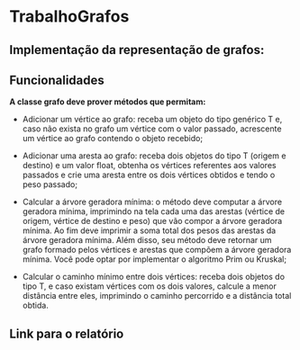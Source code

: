 # TrabalhoGrafos



## Implementação da representação de grafos: 


## Funcionalidades 

**A classe grafo deve prover métodos que permitam:**

+ Adicionar um vértice ao grafo: receba um objeto do tipo genérico T e, caso não exista no grafo um vértice com o valor passado, acrescente um vértice ao grafo contendo o objeto recebido;

+ Adicionar uma aresta ao grafo: receba dois objetos do tipo T (origem e destino) e um valor float, obtenha os vértices referentes aos valores passados e crie uma aresta entre os dois vértices obtidos e tendo o peso passado;

+ Calcular a árvore geradora mínima: o método deve computar a árvore geradora mínima, imprimindo na tela cada uma das arestas (vértice de origem, vértice de destino e peso) que vão compor a árvore geradora mínima. Ao fim deve imprimir a soma total dos pesos das arestas da árvore geradora mínima. Além disso, seu método deve retornar um grafo formado pelos vértices e arestas que compõem a árvore geradora mínima. Você pode optar por implementar o algoritmo Prim ou Kruskal;

+ Calcular o caminho mínimo entre dois vértices: receba dois objetos do tipo T, e caso existam vértices com os dois valores, calcule a menor distância entre eles, imprimindo o caminho percorrido e a distância total obtida.



## Link para o relatório
